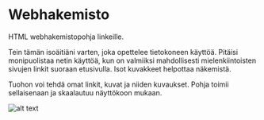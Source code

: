 # Webhakemisto
HTML webhakemistopohja linkeille.

Tein tämän isoäitiäni varten, joka opettelee tietokoneen käyttöä. Pitäisi monipuolistaa netin käyttöä, kun on valmiiksi mahdollisesti mielenkiintoisten sivujen linkit suoraan etusivulla. Isot kuvakkeet helpottaa näkemistä.

Tuohon voi tehdä omat linkit, kuvat ja niiden kuvaukset. Pohja toimii sellaisenaan ja skaalautuu näyttökoon mukaan.

![alt text](https://url "webhakemisto")
